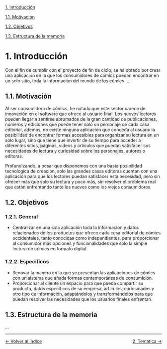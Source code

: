 [1. Introducción](#1-introducción)

[1.1. Motivación](#11-motivación)

[1.2. Objetivos](#12-objetivos)

[1.3. Estructura de la memoria](#13-estructura-de-la-memoria)

# 1. Introducción

Con el fin de cumplir con el proyecto de fin de ciclo, se ha optado por crear una aplicación en la que los consumidores de cómics puedan encontrar en un solo sitio, toda la información del mundo de los cómics......

## 1.1. Motivación

Al ser consumidora de cómics, he notado que este sector carece de innovación en el software que ofrece al usuario final. Los nuevos lectores pueden llegar a sentirse abrumados de la gran cantidad de publicaciones, números y ediciones que puede tener solo un personaje de cada casa editorial, además, no existe ninguna aplicación que conceda al usuario la posibilidad de encontrar formas accesibles para organizar su lectura en un solo lugar, sino que tiene que invertir de su tiempo para acceder a diferentes sitios, páginas, vídeos y artículos que puedan satisfacer sus necesidades de lectura y curiosidad sobre los personajes, autores o editoras.

Profundizando, a pesar que disponemos con una basta posibilidad tecnologica de creación, solo las grandes casas editoras cuentan con una aplicación para que los lectores puedan satisfacer esta necesidad, pero sin ofrecer más que solo su lectura y poco más, sin resolver el problema real que están enfrentando tanto los nuevos como los viejos consumidores.

## 1.2. Objetivos

### 1.2.1. General

- Centralizar en una sola aplicación toda la información y datos relacionados de los productos que ofrece cada casa editorial de cómics occidentales, tanto conocidas como independientes, para proporcionar al consumidor más opciones y funcionalidades que solo la simple lectura de cómics en formato digital.

### 1.2.2. Específicos

- Renovar la manera en la que se presentan las aplicaciones de cómics con un sistema que añada formas contemporáneas de consumición.
- Proporcionar al cliente un espacio para que pueda compartir su producto, datos específicos de su empresa, artículos, curiosidades y otro tipo de información, adaptándolos y transformándolos para que puedan resolver las necesidades que los usuarios finales enfrentan.

## 1.3. Estructura de la memoria

...

---
<style>
    .contenedor {
        display:flex;
        justify-content: space-between; 
        align-items: center;
    }
</style>
<div class="contenedor">
    <a href="indice.md">← Volver al índice</a>
    <a href="2.tematica.md">2. Temática →</a>
</div>